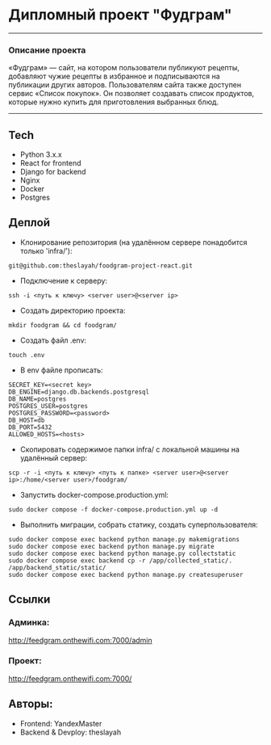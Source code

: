 # Дипломный проект "Фудграм"

***
### Описание проекта
«Фудграм» — сайт, на котором пользователи публикуют рецепты, добавляют чужие рецепты в избранное и подписываются на публикации других авторов. Пользователям сайта также доступен сервис «Список покупок». Он позволяет создавать список продуктов, которые нужно купить для приготовления выбранных блюд.
***


## Tech

- Python 3.x.x
- React for frontend
- Django for backend
- Nginx
- Docker
- Postgres


## Деплой

- Клонирование репозитория (на удалённом сервере понадобится только 'infra/'):

```
git@github.com:theslayah/foodgram-project-react.git
```

- Подключение к серверу:

```
ssh -i <путь к ключу> <server user>@<server ip>
```

- Создать директорию проекта:

```
mkdir foodgram && cd foodgram/
```

- Создать файл .env:

```
touch .env
```

- В env файле прописать:

```
SECRET_KEY=<secret key>
DB_ENGINE=django.db.backends.postgresql
DB_NAME=postgres
POSTGRES_USER=postgres
POSTGRES_PASSWORD=<password>
DB_HOST=db
DB_PORT=5432
ALLOWED_HOSTS=<hosts>
```

- Скопировать содержимое папки infra/ с локальной машины на удалённый сервер:

```
scp -r -i <путь к ключу> <путь к папке> <server user>@<server ip>:/home/<server user>/foodgram/
```

- Запустить docker-compose.production.yml:

```
sudo docker compose -f docker-compose.production.yml up -d
```

- Выполнить миграции, собрать статику, создать суперпользователя:

```
sudo docker compose exec backend python manage.py makemigrations
sudo docker compose exec backend python manage.py migrate
sudo docker compose exec backend python manage.py collectstatic
sudo docker compose exec backend cp -r /app/collected_static/. /app/backend_static/static/
sudo docker compose exec backend python manage.py createsuperuser
```

## Ссылки
### Админка:
http://feedgram.onthewifi.com:7000/admin
### Проект:
http://feedgram.onthewifi.com:7000/

## Авторы:
- Frontend: YandexMaster
- Backend & Devploy: theslayah 
